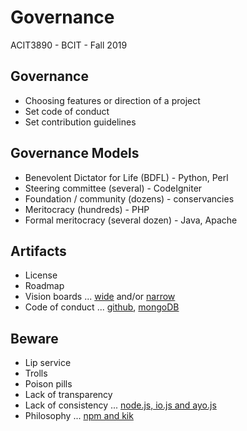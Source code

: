 # Governance
ACIT3890 - BCIT - Fall 2019

## Governance

- Choosing features or direction of a project
- Set code of conduct
- Set contribution guidelines

## Governance Models

- Benevolent Dictator for Life (BDFL) - Python, Perl
- Steering committee (several) - CodeIgniter
- Foundation / community (dozens) - conservancies
- Meritocracy (hundreds) - PHP
- Formal meritocracy (several dozen) - Java, Apache

## Artifacts

- License
- Roadmap
- Vision boards ... [wide](https://forum.codeigniter.com/attachment.php?aid=1543) and/or [narrow](https://forum.codeigniter.com/attachment.php?aid=1530)
- Code of conduct ... [github](https://opensource.guide/code-of-conduct/), [mongoDB](https://www.mongodb.com/community-code-of-conduct)

## Beware

- Lip service
- Trolls
- Poison pills
- Lack of transparency
- Lack of consistency ... [node.js, io.js and ayo.js](https://www.zdnet.com/article/after-governance-breakdown-node-js-leaders-fight-for-its-survival/)
- Philosophy ... [npm and kik](https://qz.com/646467/how-one-programmer-broke-the-internet-by-deleting-a-tiny-piece-of-code/)

